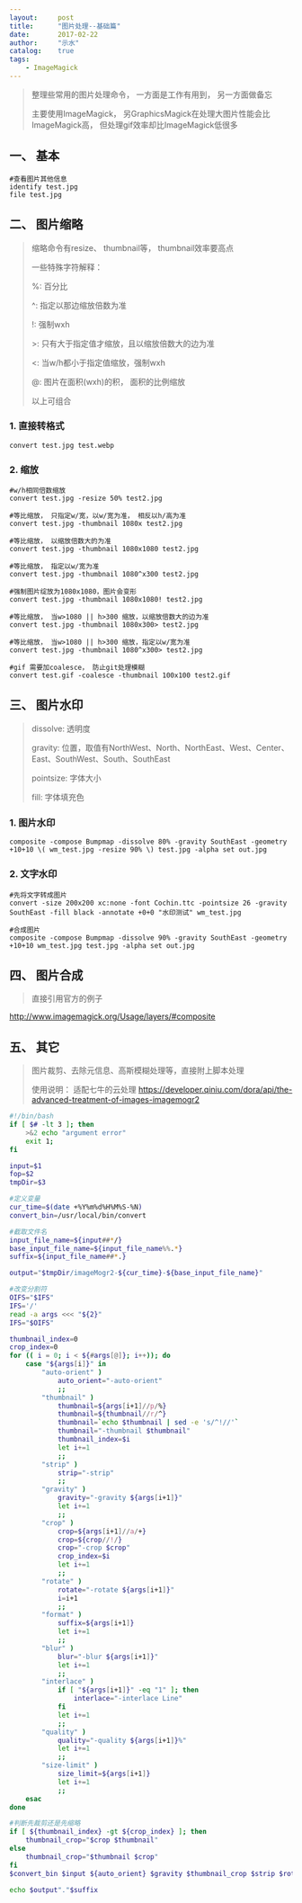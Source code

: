 ```yaml
---
layout:     post
title:      "图片处理--基础篇"
date:       2017-02-22
author:     "示水"
catalog:    true
tags:
    - ImageMagick
---
```


> 整理些常用的图片处理命令， 一方面是工作有用到， 另一方面做备忘
> 
> 主要使用ImageMagick， 另GraphicsMagick在处理大图片性能会比ImageMagick高， 但处理gif效率却比ImageMagick低很多

## 一、 基本
```
#查看图片其他信息
identify test.jpg
file test.jpg
```

## 二、 图片缩略
> 缩略命令有resize、 thumbnail等， thumbnail效率要高点
> 
> 一些特殊字符解释：
> 
> %: 百分比
> 
> ^: 指定以那边缩放倍数为准
> 
> !: 强制wxh
> 
> \>: 只有大于指定值才缩放，且以缩放倍数大的边为准
> 
> \<: 当w/h都小于指定值缩放，强制wxh
> 
> @: 图片在面积(wxh)的积， 面积的比例缩放
> 
> 以上可组合

### 1. 直接转格式
```
convert test.jpg test.webp
```

### 2. 缩放
```
#w/h相同倍数缩放
convert test.jpg -resize 50% test2.jpg

#等比缩放， 只指定w/宽，以w/宽为准， 相反以h/高为准
convert test.jpg -thumbnail 1080x test2.jpg

#等比缩放， 以缩放倍数大的为准
convert test.jpg -thumbnail 1080x1080 test2.jpg

#等比缩放， 指定以w/宽为准
convert test.jpg -thumbnail 1080^x300 test2.jpg

#强制图片绽放为1080x1080，图片会变形
convert test.jpg -thumbnail 1080x1080! test2.jpg

#等比缩放， 当w>1080 || h>300 缩放，以缩放倍数大的边为准
convert test.jpg -thumbnail 1080x300> test2.jpg

#等比缩放， 当w>1080 || h>300 缩放，指定以w/宽为准
convert test.jpg -thumbnail 1080^x300> test2.jpg

#gif 需要加coalesce， 防止git处理模糊
convert test.gif -coalesce -thumbnail 100x100 test2.gif
```

## 三、 图片水印
> dissolve: 透明度
> 
> gravity: 位置，取值有NorthWest、North、NorthEast、West、Center、East、SouthWest、South、SouthEast
> 
> pointsize: 字体大小
> 
> fill: 字体填充色

### 1. 图片水印
```
composite -compose Bumpmap -dissolve 80% -gravity SouthEast -geometry +10+10 \( wm_test.jpg -resize 90% \) test.jpg -alpha set out.jpg
```

### 2. 文字水印
```
#先将文字转成图片
convert -size 200x200 xc:none -font Cochin.ttc -pointsize 26 -gravity SouthEast -fill black -annotate +0+0 "水印测试" wm_test.jpg

#合成图片
composite -compose Bumpmap -dissolve 90% -gravity SouthEast -geometry +10+10 wm_test.jpg test.jpg -alpha set out.jpg
```

## 四、 图片合成
> 直接引用官方的例子

http://www.imagemagick.org/Usage/layers/#composite

## 五、 其它
> 图片裁剪、去除元信息、高斯模糊处理等，直接附上脚本处理
> 
> 使用说明： 适配七牛的云处理 https://developer.qiniu.com/dora/api/the-advanced-treatment-of-images-imagemogr2

```bash
#!/bin/bash
if [ $# -lt 3 ]; then
    >&2 echo "argument error"
    exit 1;
fi

input=$1
fop=$2
tmpDir=$3

#定义变量
cur_time=$(date +%Y%m%d%H%M%S-%N)
convert_bin=/usr/local/bin/convert

#截取文件名
input_file_name=${input##*/}
base_input_file_name=${input_file_name%%.*}
suffix=${input_file_name##*.}

output="$tmpDir/imageMogr2-${cur_time}-${base_input_file_name}"

#改变分割符
OIFS="$IFS"
IFS='/'
read -a args <<< "${2}"
IFS="$OIFS"

thumbnail_index=0
crop_index=0
for (( i = 0; i < ${#args[@]}; i++)); do
    case "${args[i]}" in
        "auto-orient" )
            auto_orient="-auto-orient"
            ;;
        "thumbnail" )
            thumbnail=${args[i+1]//p/%}
            thumbnail=${thumbnail//r/^}
            thumbnail=`echo $thumbnail | sed -e 's/^!//'`
            thumbnail="-thumbnail $thumbnail"
            thumbnail_index=$i
            let i+=1
            ;;
        "strip" )
            strip="-strip"
            ;;
        "gravity" )
            gravity="-gravity ${args[i+1]}"
            let i+=1
            ;;
        "crop" )
            crop=${args[i+1]//a/+}
            crop=${crop//!/}
            crop="-crop $crop"
            crop_index=$i
            let i+=1
            ;;
        "rotate" )
            rotate="-rotate ${args[i+1]}"
            i=i+1
            ;;
        "format" )
            suffix=${args[i+1]}
            let i+=1
            ;;
        "blur" )
            blur="-blur ${args[i+1]}"
            let i+=1
            ;;
        "interlace" )
            if [ "${args[i+1]}" -eq "1" ]; then
                interlace="-interlace Line"
            fi
            let i+=1
            ;;
        "quality" )
            quality="-quality ${args[i+1]}%"
            let i+=1
            ;;
        "size-limit" )
            size_limit=${args[i+1]}
            let i+=1
            ;;
    esac
done

#判断先裁剪还是先缩略
if [ ${thumbnail_index} -gt ${crop_index} ]; then
    thumbnail_crop="$crop $thumbnail"
else
    thumbnail_crop="$thumbnail $crop"
fi
$convert_bin $input ${auto_orient} $gravity $thumbnail_crop $strip $rotate $blur $interlace $output"."$suffix

echo $output"."$suffix
```